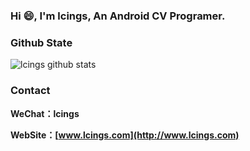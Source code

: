 ### Hi 😄, I'm lcings, An Android CV Programer.

### Github State
![lcings github stats](https://github-readme-stats.vercel.app/api?username=lcings&show_icons=true&theme=radical)

### Contact
**WeChat：lcings**

**WebSite：[www.lcings.com](http://www.lcings.com)**

<!--
**githubhaohao/githubhaohao** is a ✨ _special_ ✨ repository because its `README.md` (this file) appears on your GitHub profile.

Here are some ideas to get you started:

- 🔭 I’m currently working on ...
- 🌱 I’m currently learning ...
- 👯 I’m looking to collaborate on ...
- 🤔 I’m looking for help with ...
- 💬 Ask me about ...
- 📫 How to reach me: ...
- 😄 Pronouns: ...
- ⚡ Fun fact: ...
-->
